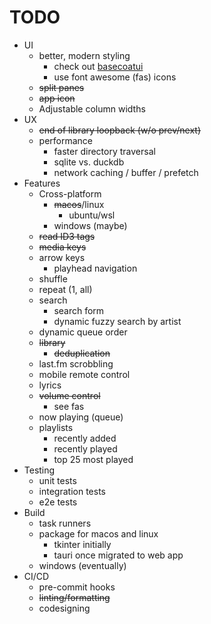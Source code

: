 # TODO

* UI
  * better, modern styling
    * check out [basecoatui](https://basecoatui.com/)
    * use font awesome (fas) icons
  * ~~split panes~~
  * ~~app icon~~
  * Adjustable column widths
* UX
  * ~~end of library loopback (w/o prev/next)~~
  * performance
    * faster directory traversal
    * sqlite vs. duckdb
    * network caching / buffer / prefetch
* Features
  * Cross-platform
    * ~~macos~~/linux
      * ubuntu/wsl
    * windows (maybe)
  * ~~read ID3 tags~~
  * ~~media keys~~
  * arrow keys
    * playhead navigation
  * shuffle
  * repeat (1, all)
  * search
    * search form
    * dynamic fuzzy search by artist
  * dynamic queue order
  * ~~library~~
    * ~~deduplication~~
  * last.fm scrobbling
  * mobile remote control
  * lyrics
  * ~~volume control~~
    * see fas
  * now playing (queue)
  * playlists
    * recently added
    * recently played
    * top 25 most played
* Testing
  * unit tests
  * integration tests
  * e2e tests
* Build
  * task runners
  * package for macos and linux
    * tkinter initially
    * tauri once migrated to web app
  * windows (eventually)
* CI/CD
  * pre-commit hooks
  * ~~linting/formatting~~
  * codesigning
